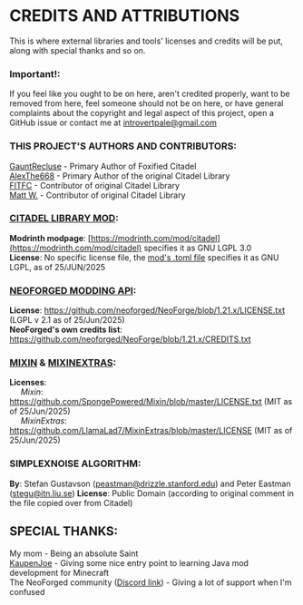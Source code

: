 CREDITS AND ATTRIBUTIONS
========================

This is where external libraries and tools' licenses and credits will be put, along with special thanks and so on.

### Important!:

If you feel like you ought to be on here, aren't credited properly, want to be removed from here, feel someone should not be on here, or have general complaints about the copyright and legal aspect of this project, open a GitHub issue or contact me at introvertpale@gmail.com

### THIS PROJECT'S AUTHORS AND CONTRIBUTORS:

[GauntRecluse](https://github.com/MildestToucan) - Primary Author of Foxified Citadel  
[AlexThe668](https://github.com/AlexModGuy) - Primary Author of the original Citadel Library  
[FITFC](https://github.com/FITFC) - Contributor of original Citadel Library  
[Matt W.](https://github.com/MWall541) - Contributor of original Citadel Library  

### [CITADEL LIBRARY MOD](https://github.com/AlexModGuy/Citadel/tree/master):

**Modrinth modpage**: [https://modrinth.com/mod/citadel](https://modrinth.com/mod/citadel) specifies it as GNU LGPL 3.0  
**License**: No specific license file, the [mod's .toml file](https://github.com/AlexModGuy/Citadel/blob/master/src/main/resources/META-INF/mods.toml) specifies it as GNU LGPL, as of 25/JUN/2025

### [NEOFORGED MODDING API](https://github.com/neoforged/):

**License**: https://github.com/neoforged/NeoForge/blob/1.21.x/LICENSE.txt (LGPL v 2.1 as of 25/Jun/2025)  
**NeoForged's own credits list**: https://github.com/neoforged/NeoForge/blob/1.21.x/CREDITS.txt

### [MIXIN](https://github.com/SpongePowered/Mixin/) & [MIXINEXTRAS](https://github.com/LlamaLad7/MixinExtras):

**Licenses**:  
&nbsp;&nbsp;&nbsp;&nbsp; _Mixin_: https://github.com/SpongePowered/Mixin/blob/master/LICENSE.txt (MIT as of 25/Jun/2025)  
&nbsp;&nbsp;&nbsp;&nbsp; _MixinExtras_: https://github.com/LlamaLad7/MixinExtras/blob/master/LICENSE (MIT as of 25/Jun/2025)  

### SIMPLEXNOISE ALGORITHM:

**By**: Stefan Gustavson (peastman@drizzle.stanford.edu) and Peter Eastman (stegu@itn.liu.se)
**License**: Public Domain (according to original comment in the file copied over from Citadel)

## SPECIAL THANKS:

My mom - Being an absolute Saint  
[KaupenJoe](https://www.youtube.com/@ModdingByKaupenjoe) - Giving some nice entry point to learning Java mod development for Minecraft  
The NeoForged community ([Discord link](https://discord.com/invite/UvedJ9m)) - Giving a lot of support when I'm confused  
